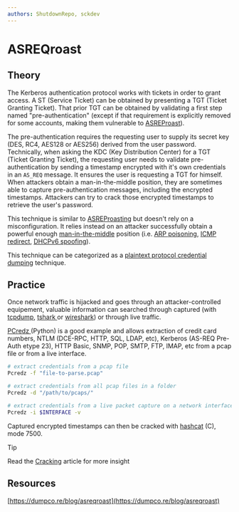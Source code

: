 ```yaml
---
authors: ShutdownRepo, sckdev
---
```


# ASREQroast

## Theory

The Kerberos authentication protocol works with tickets in order to grant access. A ST (Service Ticket) can be obtained by presenting a TGT (Ticket Granting Ticket). That prior TGT can be obtained by validating a first step named "pre-authentication" (except if that requirement is explicitly removed for some accounts, making them vulnerable to [ASREProast](asreproast.md)).

The pre-authentication requires the requesting user to supply its secret key (DES, RC4, AES128 or AES256) derived from the user password. Technically, when asking the KDC (Key Distribution Center) for a TGT (Ticket Granting Ticket), the requesting user needs to validate pre-authentication by sending a timestamp encrypted with it's own credentials in an `AS_REQ` message. It ensures the user is requesting a TGT for himself. When attackers obtain a man-in-the-middle position, they are sometimes able to capture pre-authentication messages, including the encrypted timestamps. Attackers can try to crack those encrypted timestamps to retrieve the user's password.

This technique is similar to [ASREProasting](asreproast.md) but doesn't rely on a misconfiguration. It relies instead on an attacker successfully obtain a powerful enough [man-in-the-middle](../mitm-and-coerced-authentications/) position (i.e. [ARP poisoning](../mitm-and-coerced-authentications/arp-poisoning.md), [ICMP redirect](../mitm-and-coerced-authentications/icmp-redirect.md), [DHCPv6 spoofing](../mitm-and-coerced-authentications/dhcpv6-spoofing.md)).

This technique can be categorized as a [plaintext protocol credential dumping](../credentials/dumping/network-protocols.md) technique.

## Practice

Once network traffic is hijacked and goes through an attacker-controlled equipement, valuable information can searched through captured (with [tcpdump](https://www.tcpdump.org/manpages/tcpdump.1.html), [tshark ](https://www.wireshark.org/docs/man-pages/tshark.html)or [wireshark](https://www.wireshark.org/)) or through live traffic.

[PCredz ](https://github.com/lgandx/PCredz)(Python) is a good example and allows extraction of credit card numbers, NTLM (DCE-RPC, HTTP, SQL, LDAP, etc), Kerberos (AS-REQ Pre-Auth etype 23), HTTP Basic, SNMP, POP, SMTP, FTP, IMAP, etc from a pcap file or from a live interface.

```bash
# extract credentials from a pcap file
Pcredz -f "file-to-parse.pcap"

# extract credentials from all pcap files in a folder
Pcredz -d "/path/to/pcaps/"

# extract credentials from a live packet capture on a network interface
Pcredz -i $INTERFACE -v
```

Captured encrypted timestamps can then be cracked with [hashcat](https://hashcat.net/hashcat/) (C), mode 7500.


> [!TIP]
> Read the [Cracking](../credentials/cracking.md) article for more insight


## Resources

[https://dumpco.re/blog/asreqroast](https://dumpco.re/blog/asreqroast)
